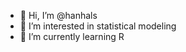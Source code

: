 - 👋 Hi, I’m @hanhals
- 👀 I’m interested in statistical modeling 
- 🌱 I’m currently learning R


<!---
hanhals/hanhals is a ✨ special ✨ repository because its `README.md` (this file) appears on your GitHub profile.
You can click the Preview link to take a look at your changes.
--->
